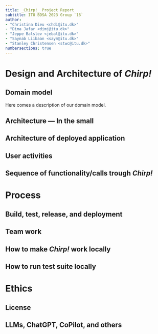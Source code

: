 ```yaml
---
title: _Chirp!_ Project Report
subtitle: ITU BDSA 2023 Group `16`
author:
- "Christina Dieu <chdi@itu.dk>"
- "Dima Jafar <dimj@itu.dk>"
- "Jeppe Balslev <jebal@itu.dk>"
- "Saynab Liibaan <saym@itu.dk>"
- "Stanley Christensen <stwc@itu.dk>"
numbersections: true
---
```


# Design and Architecture of _Chirp!_

## Domain model

Here comes a description of our domain model.


## Architecture — In the small

## Architecture of deployed application

## User activities

## Sequence of functionality/calls trough _Chirp!_

# Process

## Build, test, release, and deployment

## Team work

## How to make _Chirp!_ work locally

## How to run test suite locally

# Ethics

## License

## LLMs, ChatGPT, CoPilot, and others